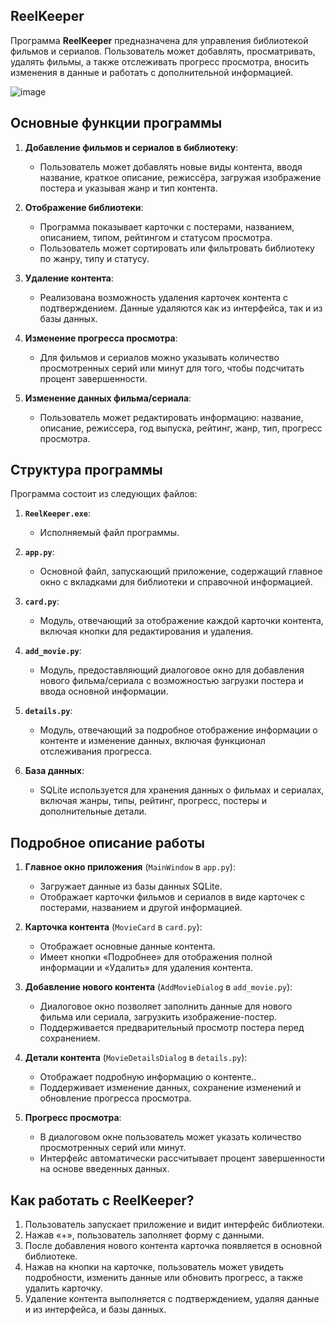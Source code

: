 ## **ReelKeeper**

Программа **ReelKeeper** предназначена для управления библиотекой фильмов и сериалов. Пользователь может добавлять, просматривать, удалять фильмы, а также отслеживать прогресс просмотра, вносить изменения в данные и работать с дополнительной информацией.

![image](https://github.com/user-attachments/assets/73959637-a41a-4837-819d-c020780c1d92)

## Основные функции программы

1. **Добавление фильмов и сериалов в библиотеку**: 
   - Пользователь может добавлять новые виды контента, вводя название, краткое описание, режиссёра, загружая изображение постера и указывая жанр и тип контента.
   
2. **Отображение библиотеки**:
   - Программа показывает карточки с постерами, названием, описанием, типом, рейтингом и статусом просмотра.
   - Пользователь может сортировать или фильтровать библиотеку по жанру, типу и статусу.

3. **Удаление контента**:
   - Реализована возможность удаления карточек контента с подтверждением. Данные удаляются как из интерфейса, так и из базы данных.

4. **Изменение прогресса просмотра**:
   - Для фильмов и сериалов можно указывать количество просмотренных серий или минут для того, чтобы подсчитать процент завершенности.

5. **Изменение данных фильма/сериала**:
   - Пользователь может редактировать информацию: название, описание, режиссера, год выпуска, рейтинг, жанр, тип, прогресс просмотра.

## Структура программы

Программа состоит из следующих файлов:

1. **`ReelKeeper.exe`**:
   - Исполняемый файл программы.

2. **`app.py`**:
   - Основной файл, запускающий приложение, содержащий главное окно с вкладками для библиотеки и справочной информацией.

3. **`card.py`**:
   - Модуль, отвечающий за отображение каждой карточки контента, включая кнопки для редактирования и удаления.

4. **`add_movie.py`**:
   - Модуль, предоставляющий диалоговое окно для добавления нового фильма/сериала с возможностью загрузки постера и ввода основной информации.

5. **`details.py`**:
   - Модуль, отвечающий за подробное отображение информации о контенте и изменение данных, включая функционал отслеживания прогресса.

6. **База данных**:
   - SQLite используется для хранения данных о фильмах и сериалах, включая жанры, типы, рейтинг, прогресс, постеры и дополнительные детали.

## Подробное описание работы

1. **Главное окно приложения** (`MainWindow` в `app.py`):
   - Загружает данные из базы данных SQLite.
   - Отображает карточки фильмов и сериалов в виде карточек с постерами, названием и другой информацией.

2. **Карточка контента** (`MovieCard` в `card.py`):
   - Отображает основные данные контента.
   - Имеет кнопки «Подробнее» для отображения полной информации и «Удалить» для удаления контента.

3. **Добавление нового контента** (`AddMovieDialog` в `add_movie.py`):
   - Диалоговое окно позволяет заполнить данные для нового фильма или сериала, загрузкить изображение-постер.
   - Поддерживается предварительный просмотр постера перед сохранением.

4. **Детали контента** (`MovieDetailsDialog` в `details.py`):
   - Отображает подробную информацию о контенте..
   - Поддерживает изменение данных, сохранение изменений и обновление прогресса просмотра.

5. **Прогресс просмотра**:
   - В диалоговом окне пользователь может указать количество просмотренных серий или минут.
   - Интерфейс автоматически рассчитывает процент завершенности на основе введенных данных.

## Как работать с ReelKeeper?

1. Пользователь запускает приложение и видит интерфейс библиотеки.
2. Нажав «+», пользователь заполняет форму с данными.
3. После добавления нового контента карточка появляется в основной библиотеке.
4. Нажав на кнопки на карточке, пользователь может увидеть подробности, изменить данные или обновить прогресс, а также удалить карточку.
5. Удаление контента выполняется с подтверждением, удаляя данные и из интерфейса, и базы данных.
